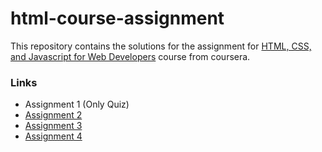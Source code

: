 # html-course-assignment
This repository contains the solutions for the assignment for [HTML, CSS, and Javascript for Web Developers](https://www.coursera.org/learn/html-css-javascript-for-web-developers) course from coursera.

### Links
- Assignment 1 (Only Quiz)
- [Assignment 2](https://anantajitjg.github.io/html-course-assignment/assignment2/)
- [Assignment 3](https://anantajitjg.github.io/html-course-assignment/assignment3/)
- [Assignment 4](https://anantajitjg.github.io/html-course-assignment/assignment4/)
